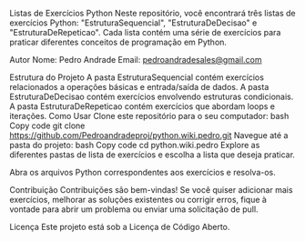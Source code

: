 Listas de Exercícios Python
Neste repositório, você encontrará três listas de exercícios Python: "EstruturaSequencial", "EstruturaDeDecisao" e "EstruturaDeRepeticao". Cada lista contém uma série de exercícios para praticar diferentes conceitos de programação em Python.

Autor
Nome: Pedro Andrade
Email: pedroandradesales@gmail.com

Estrutura do Projeto
A pasta EstruturaSequencial contém exercícios relacionados a operações básicas e entrada/saída de dados.
A pasta EstruturaDeDecisao contém exercícios envolvendo estruturas condicionais.
A pasta EstruturaDeRepeticao contém exercícios que abordam loops e iterações.
Como Usar
Clone este repositório para o seu computador:
bash
Copy code
git clone https://github.com/Pedroandradeproj/python.wiki.pedro.git
Navegue até a pasta do projeto:
bash
Copy code
cd python.wiki.pedro
Explore as diferentes pastas de lista de exercícios e escolha a lista que deseja praticar.

Abra os arquivos Python correspondentes aos exercícios e resolva-os.

Contribuição
Contribuições são bem-vindas! Se você quiser adicionar mais exercícios, melhorar as soluções existentes ou corrigir erros, fique à vontade para abrir um problema ou enviar uma solicitação de pull.

Licença
Este projeto está sob a Licença de Código Aberto.
